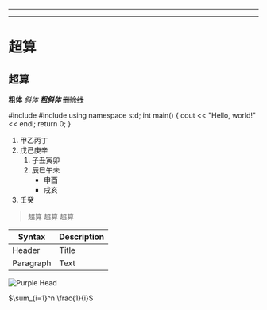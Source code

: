 -------

 -------

# 超算
## 超算

 **粗体**
 *斜体*
 ***粗斜体***
 ~~删除线~~

#include <iostream>
#include <cstdio>
using namespace std;
int main()
{
   cout << "Hello, world!" << endl;
    return 0;
}

1. 甲乙丙丁
1. 戊己庚辛
    1. 子丑寅卯
    1. 辰巳午未
        - 申酉
        - 戌亥
1. 壬癸

>超算
 >超算
   >超算

   | Syntax | Description |
| --- | ----------- |
| Header | Title |
| Paragraph | Text |

![Purple Head](C:\Users\lenovo\Desktop\周怡康【哲风壁纸】励志-古风字画.png)

$\sum_{i=1}^n \frac{1}{i}$

